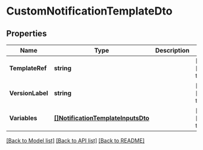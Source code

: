 # CustomNotificationTemplateDto

## Properties
Name | Type | Description | Notes
------------ | ------------- | ------------- | -------------
**TemplateRef** | **string** |  | [optional] [default to null]
**VersionLabel** | **string** |  | [optional] [default to null]
**Variables** | [**[]NotificationTemplateInputsDto**](NotificationTemplateInputsDTO.md) |  | [optional] [default to null]

[[Back to Model list]](../README.md#documentation-for-models) [[Back to API list]](../README.md#documentation-for-api-endpoints) [[Back to README]](../README.md)

